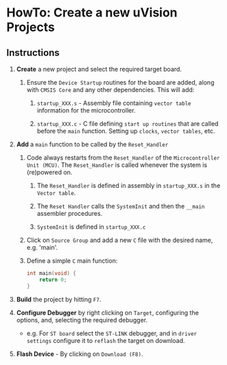 # HowTo: Create a new uVision Projects

## Instructions

1. __Create__ a new project and select the required target board. 

    1. Ensure the `Device Startup` routines for the board are added, along with `CMSIS Core` and any other dependencies. This will add:

        1. `startup_XXX.s` - Assembly file containing `vector table` information for the microcontroller.

        2. `startup_XXX.c` - C file defining `start up routines` that are called before the `main` function. Setting up `clocks`, `vector tables`, etc.

2. __Add__ a `main` function to be called by the `Reset_Handler`

    1. Code always restarts from the `Reset_Handler` of the `Microcontroller Unit (MCU)`. The `Reset_Handler` is called whenever the system is (re)powered on.

        1. The `Reset_Handler` is defined in assembly in `startup_XXX.s` in the `Vector table`.

        2. The `Reset Handler` calls the `SystemInit` and then the `__main` assembler procedures.

        3. `SystemInit` is defined in `startup_XXX.c`
    
    2. Click on `Source Group` and add a new `C` file with the desired name, e.g. 'main'.

    3. Define a simple `C` main function:

        ```C
        int main(void) {
	        return 0;
        }
        ```

3. __Build__ the project by hitting `F7`.

4. __Configure Debugger__ by right clicking on `Target`, configuring the options, and, selecting the required debugger.

    * e.g. For `ST board` select the `ST-LINK` debugger, and in `driver settings` configure it to `reflash` the target on download.

5. __Flash Device__ - By clicking on `Download (F8)`. 


